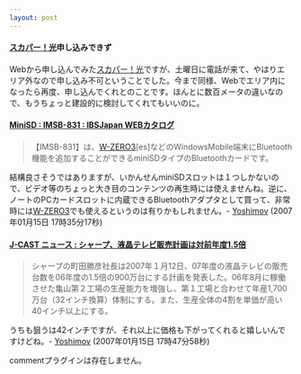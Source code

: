 ```yaml
---
layout: post
---
```

<h4><a href="http://www.opticast.jp/">スカパー！光</a>申し込みできず</h4>
<p>Webから申し込んでみた<a href="http://www.opticast.jp/">スカパー！光</a>ですが、土曜日に電話が来て、やはりエリア外なので申し込み不可ということでした。今まで同様、Webでエリア内になったら再度、申し込んでくれとのことです。ほんとに数百メータの違いなので、もうちょっと建設的に検討してくれてもいいのに。</p>
<h4><a href="http://www.ibsjapan.co.jp/Catalog/PC_CF_SD/MiniSD/IMSB-831.html">MiniSD : IMSB-831 : IBSJapan WEBカタログ</a></h4>
<blockquote><p>【IMSB-831】は、<a href="/?page=SHARP+WS003SH" class="wikipage">W-ZERO3</a>[es]などのWindowsMobile端末にBluetooth機能を追加することができるminiSDタイプのBluetoothカードです。</p>
</blockquote>
<p>結構良さそうではありますが、いかんせんminiSDスロットは１つしかないので、ビデオ等のちょっと大き目のコンテンツの再生時には使えませんね。逆に、ノートのPCカードスロットに内蔵できるBluetoothアダプタとして買って、非常時には<a href="/?page=SHARP+WS003SH" class="wikipage">W-ZERO3</a>でも使えるというのは有りかもしれません。- <a href="/?page=Yoshimov" class="wikipage">Yoshimov</a> (2007年01月15日 17時35分17秒)</p>
<h4><a href="http://www.j-cast.com/2007/01/15004873.html">J-CAST ニュース : シャープ、液晶テレビ販売計画は対前年度1.5倍</a></h4>
<blockquote><p>シャープの町田勝彦社長は2007年１月12日、07年度の液晶テレビの販売台数を06年度の1.5倍の900万台にする計画を発表した。06年8月に稼働させた亀山第２工場の生産能力を増強し、第１工場と合わせて年産1,700万台（32インチ換算）体制にする。また、生産全体の4割を単価が高い40インチ以上にする。</p>
</blockquote>
<p>うちも狙うは42インチですが、それ以上に価格も下がってくれると嬉しいんですけどね。- <a href="/?page=Yoshimov" class="wikipage">Yoshimov</a> (2007年01月15日 17時47分58秒)</p>
<p><span class="error">commentプラグインは存在しません。</span> </p>
